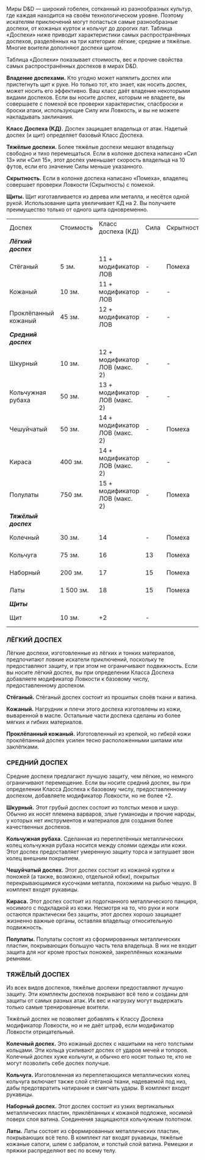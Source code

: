 Миры D&D — широкий гобелен, сотканный из разнообразных культур, где каждая находится на своём технологическом уровне. Поэтому искателям приключений могут попасться самые разнообразные доспехи, от кожаных курток и кольчуг до дорогих лат. Таблица «Доспехи» ниже приводит характеристики самых распространённых доспехов, разделённых на три категории: лёгкие, средние и тяжёлые. Многие воители дополняют доспехи щитом.

Таблица «Доспехи» показывает стоимость, вес и прочие свойства самых распространённых доспехов в мирах D&D.

**Владение доспехами.** Кто угодно может напялить доспех или пристегнуть щит к руке. Но только тот, кто знает, как носить доспех, может носить его эффективно. Ваш класс даёт владение некоторыми видами доспехов. Если вы носите доспех, которым не владеете, вы совершаете с помехой все проверки характеристик, спасброски и броски атаки, использующие Силу или Ловкость, и вы не можете накладывать заклинания.

**Класс Доспеха (КД).** Доспех защищает владельца от атак. Надетый доспех (и щит) определяет базовый Класс Доспеха.

**Тяжёлые доспехи.** Более тяжёлые доспехи мешают владельцу свободно и тихо перемещаться. Если в колонке доспеха написано «Сил 13» или «Сил 15», этот доспех уменьшает скорость владельца на 10 футов, если его значение Силы меньше указанного.

**Скрытность.** Если в колонке доспеха написано «Помеха», владелец совершает проверки Ловкости (Скрытность) с помехой.

**Щиты.** Щит изготавливается из дерева или металла, и несётся одной рукой. Использование щита увеличивает КД на 2. Вы получаете преимущество только от одного щита одновременно.

  

|                      |           |                                |      |            |         |
| -------------------- | --------- | ------------------------------ | ---- | ---------- | ------- |
| Доспех               | Стоимость | Класс доспеха (КД)             | Сила | Скрытность | Вес     |
| **_Лёгкий доспех_**  |           |                                |      |            |         |
| Стёганый             | 5 зм.     | 11 + модификатор ЛОВ           | -    | Помеха     | 8 фнт.  |
| Кожаный              | 10 зм.    | 11 + модификатор ЛОВ           | -    | -          | 10 фнт. |
| Проклёпанный кожаный | 45 зм.    | 12 + модификатор ЛОВ           | -    | -          | 13 фнт. |
| **_Средний доспех_** |           |                                |      |            |         |
| Шкурный              | 10 зм.    | 12 + модификатор ЛОВ (макс. 2) | -    | -          | 12 фнт. |
| Кольчужная рубаха    | 50 зм.    | 13 + модификатор ЛОВ (макс. 2) | -    | -          | 20 фнт. |
| Чешуйчатый           | 50 зм.    | 14 + модификатор ЛОВ (макс. 2) | -    | Помеха     | 45 фнт. |
| Кираса               | 400 зм.   | 14 + модификатор ЛОВ (макс. 2) | -    | -          | 20 фнт. |
| Полулаты             | 750 зм.   | 15 + модификатор ЛОВ (макс. 2) | -    | Помеха     | 40 фнт. |
| **_Тяжёлый доспех_** |           |                                |      |            |         |
| Колечный             | 30 зм.    | 14                             | -    | Помеха     | 40 фнт. |
| Кольчуга             | 75 зм.    | 16                             | 13   | Помеха     | 55 фнт. |
| Наборный             | 200 зм.   | 17                             | 15   | Помеха     | 60 фнт. |
| Латы                 | 1 500 зм. | 18                             | 15   | Помеха     | 65 фнт. |
| **_Щиты_**           |           |                                |      |            |         |
| Щит                  | 10 зм.    | +2                             | -    |            | 6 фнт.  |


### ЛЁГКИЙ ДОСПЕХ

Лёгкие доспехи, изготовленные из лёгких и тонких материалов, предпочитают ловкие искатели приключений, поскольку те предоставляют защиту, и при этом не ограничивают подвижность. Если вы носите лёгкий доспех, вы при определении Класса Доспеха добавляете модификатор Ловкости к базовому числу, предоставленному доспехом.

**Стёганый.** Стёганый доспех состоит из прошитых слоёв ткани и ватина.

**Кожаный.** Нагрудник и плечи этого доспеха изготовлены из кожи, вываренной в масле. Остальные части доспеха сделаны из более мягких и гибких материалов.

**Проклёпанный кожаный.** Изготовленный из крепкой, но гибкой кожи проклёпанный доспех усилен тесно расположенными шипами или заклёпками.

  

### СРЕДНИЙ ДОСПЕХ

Средние доспехи предлагают лучшую защиту, чем лёгкие, но немного ограничивают перемещение. Если вы носите средний доспех, вы при определении Класса Доспеха к базовому числу, предоставленному доспехом, добавляете модификатор Ловкости, но не более +2.

**Шкурный.** Этот грубый доспех состоит из толстых мехов и шкур. Обычно их носят племена варваров, злые гуманоиды и прочие народы, у которых нет инструментов и материалов для создания более качественных доспехов.

**Кольчужная рубаха.** Сделанная из переплетённых металлических колец кольчужная рубаха носится между слоями одежды или кожи. Этот доспех предоставляет умеренную защиту торса и заглушает звон колец внешним покрытием.

**Чешуйчатый доспех.** Этот доспех состоит из кожаной куртки и поножей (а также, возможно, отдельной юбки), покрытых перекрывающимися кусочками металла, похожими на рыбью чешую. В комплект входят рукавицы.

**Кираса.** Этот доспех состоит из подогнанного металлического панциря, носимого с подкладкой из кожи. Несмотря на то, что руки и ноги остаются практически без защиты, этот доспех хорошо защищает жизненно важные органы, оставляя владельцу относительную подвижность.

**Полулаты.** Полулаты состоят из сформированных металлических пластин, покрывающих большую часть тела владельца. В них не входит защита для ног кроме простых поножей, закреплённых кожаными ремнями.

  

### ТЯЖЁЛЫЙ ДОСПЕХ

Из всех видов доспехов, тяжёлые доспехи предоставляют лучшую защиту. Эти комплекты доспехов покрывают всё тело и созданы для защиты от самых разных атак. Их вес и нагрузку могут выдержать только самые тренированные воители.

Тяжёлый доспех не позволяет добавлять к Классу Доспеха модификатор Ловкости, но и не даёт штраф, если модификатор Ловкости отрицательный.

**Колечный доспех.** Это кожаный доспех с нашитыми на него толстыми кольцами. Эти кольца усиливают доспех от ударов мечей и топоров. Колечный доспех хуже кольчуги, и обычно его носят только те, кто не могут позволить себе доспех получше.

**Кольчуга.** Изготовленная из переплетающихся металлических колец кольчуга включает также слой стёганой ткани, надеваемой под низ, дабы предотвратить натирание и смягчать удары. В комплект входят рукавицы.

**Наборный доспех.** Этот доспех состоит из узких вертикальных металлических пластин, приклёпанных к кожаной подложке, носимой поверх слоя ватина. Соединения защищаются кольчужным полотном.

**Латы.** Латы состоят из сформированных металлических пластин, покрывающих всё тело. В комплект лат входят рукавицы, тяжёлые кожаные сапоги, шлем с забралом, и толстый слой ватина. Ремешки и пряжки распределяют вес по всему телу.